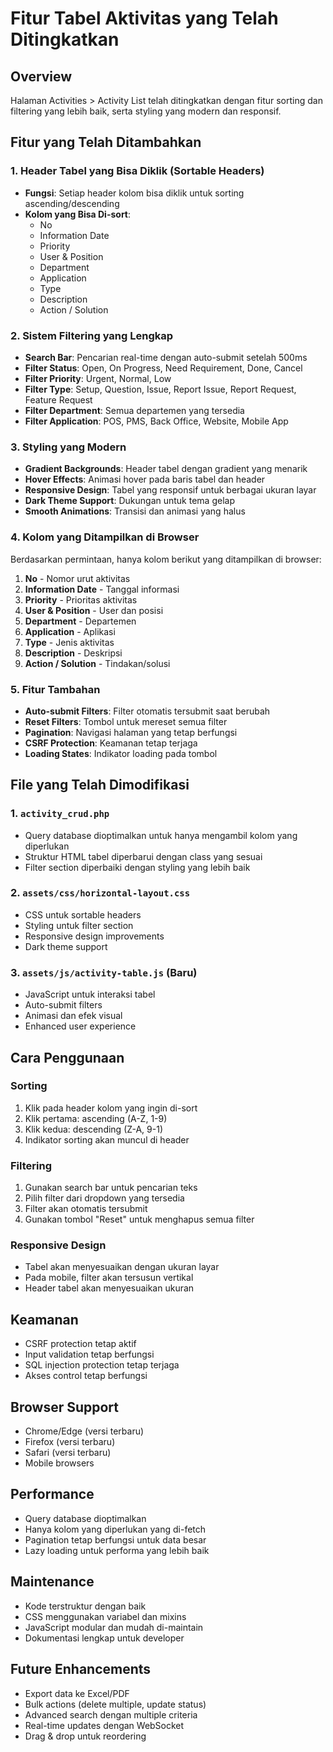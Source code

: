 # Fitur Tabel Aktivitas yang Telah Ditingkatkan

## Overview
Halaman Activities > Activity List telah ditingkatkan dengan fitur sorting dan filtering yang lebih baik, serta styling yang modern dan responsif.

## Fitur yang Telah Ditambahkan

### 1. Header Tabel yang Bisa Diklik (Sortable Headers)
- **Fungsi**: Setiap header kolom bisa diklik untuk sorting ascending/descending
- **Kolom yang Bisa Di-sort**:
  - No
  - Information Date
  - Priority
  - User & Position
  - Department
  - Application
  - Type
  - Description
  - Action / Solution

### 2. Sistem Filtering yang Lengkap
- **Search Bar**: Pencarian real-time dengan auto-submit setelah 500ms
- **Filter Status**: Open, On Progress, Need Requirement, Done, Cancel
- **Filter Priority**: Urgent, Normal, Low
- **Filter Type**: Setup, Question, Issue, Report Issue, Report Request, Feature Request
- **Filter Department**: Semua departemen yang tersedia
- **Filter Application**: POS, PMS, Back Office, Website, Mobile App

### 3. Styling yang Modern
- **Gradient Backgrounds**: Header tabel dengan gradient yang menarik
- **Hover Effects**: Animasi hover pada baris tabel dan header
- **Responsive Design**: Tabel yang responsif untuk berbagai ukuran layar
- **Dark Theme Support**: Dukungan untuk tema gelap
- **Smooth Animations**: Transisi dan animasi yang halus

### 4. Kolom yang Ditampilkan di Browser
Berdasarkan permintaan, hanya kolom berikut yang ditampilkan di browser:
1. **No** - Nomor urut aktivitas
2. **Information Date** - Tanggal informasi
3. **Priority** - Prioritas aktivitas
4. **User & Position** - User dan posisi
5. **Department** - Departemen
6. **Application** - Aplikasi
7. **Type** - Jenis aktivitas
8. **Description** - Deskripsi
9. **Action / Solution** - Tindakan/solusi

### 5. Fitur Tambahan
- **Auto-submit Filters**: Filter otomatis tersubmit saat berubah
- **Reset Filters**: Tombol untuk mereset semua filter
- **Pagination**: Navigasi halaman yang tetap berfungsi
- **CSRF Protection**: Keamanan tetap terjaga
- **Loading States**: Indikator loading pada tombol

## File yang Telah Dimodifikasi

### 1. `activity_crud.php`
- Query database dioptimalkan untuk hanya mengambil kolom yang diperlukan
- Struktur HTML tabel diperbarui dengan class yang sesuai
- Filter section diperbaiki dengan styling yang lebih baik

### 2. `assets/css/horizontal-layout.css`
- CSS untuk sortable headers
- Styling untuk filter section
- Responsive design improvements
- Dark theme support

### 3. `assets/js/activity-table.js` (Baru)
- JavaScript untuk interaksi tabel
- Auto-submit filters
- Animasi dan efek visual
- Enhanced user experience

## Cara Penggunaan

### Sorting
1. Klik pada header kolom yang ingin di-sort
2. Klik pertama: ascending (A-Z, 1-9)
3. Klik kedua: descending (Z-A, 9-1)
4. Indikator sorting akan muncul di header

### Filtering
1. Gunakan search bar untuk pencarian teks
2. Pilih filter dari dropdown yang tersedia
3. Filter akan otomatis tersubmit
4. Gunakan tombol "Reset" untuk menghapus semua filter

### Responsive Design
- Tabel akan menyesuaikan dengan ukuran layar
- Pada mobile, filter akan tersusun vertikal
- Header tabel akan menyesuaikan ukuran

## Keamanan
- CSRF protection tetap aktif
- Input validation tetap berfungsi
- SQL injection protection tetap terjaga
- Akses control tetap berfungsi

## Browser Support
- Chrome/Edge (versi terbaru)
- Firefox (versi terbaru)
- Safari (versi terbaru)
- Mobile browsers

## Performance
- Query database dioptimalkan
- Hanya kolom yang diperlukan yang di-fetch
- Pagination tetap berfungsi untuk data besar
- Lazy loading untuk performa yang lebih baik

## Maintenance
- Kode terstruktur dengan baik
- CSS menggunakan variabel dan mixins
- JavaScript modular dan mudah di-maintain
- Dokumentasi lengkap untuk developer

## Future Enhancements
- Export data ke Excel/PDF
- Bulk actions (delete multiple, update status)
- Advanced search dengan multiple criteria
- Real-time updates dengan WebSocket
- Drag & drop untuk reordering
